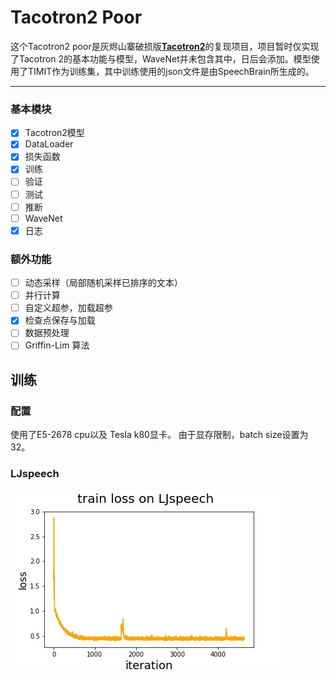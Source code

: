 # Tacotron2 Poor 
这个Tacotron2 poor是灰烬山寨破损版[**Tacotron2**](https://arxiv.org/pdf/1712.05884.pdf)的复现项目，项目暂时仅实现了Tacotron 2的基本功能与模型，WaveNet并未包含其中，日后会添加。模型使用了TIMIT作为训练集，其中训练使用的json文件是由SpeechBrain所生成的。

----

### 基本模块
- [x] Tacotron2模型
- [x] DataLoader
- [x] 损失函数
- [x] 训练
- [ ] 验证
- [ ] 测试
- [ ] 推断
- [ ] WaveNet
- [x] 日志

### 额外功能
- [ ] 动态采样（局部随机采样已排序的文本）
- [ ] 并行计算
- [ ] 自定义超参，加载超参
- [x] 检查点保存与加载
- [ ] 数据预处理
- [ ] Griffin-Lim 算法

## 训练

### 配置

使用了E5-2678 cpu以及 Tesla k80显卡。 由于显存限制，batch size设置为32。

### LJspeech
![LJspeech train loss](https://github.com/PhyseChan/Tacotron2Poor/blob/master/train_loss.jpg)
